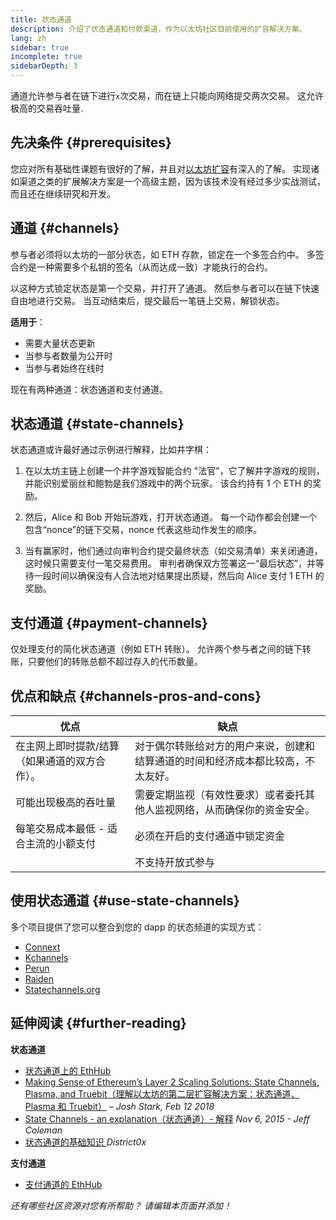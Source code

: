 ```yaml
---
title: 状态通道
description: 介绍了状态通道和付款渠道，作为以太坊社区目前使用的扩容解决方案。
lang: zh
sidebar: true
incomplete: true
sidebarDepth: 3
---
```


通道允许参与者在链下进行`x`次交易，而在链上只能向网络提交两次交易。 这允许极高的交易吞吐量.

## 先决条件 {#prerequisites}

您应对所有基础性课题有很好的了解，并且对[以太坊扩容](/developers/docs/scaling/)有深入的了解。 实现诸如渠道之类的扩展解决方案是一个高级主题，因为该技术没有经过多少实战测试，而且还在继续研究和开发。

## 通道 {#channels}

参与者必须将以太坊的一部分状态，如 ETH 存款，锁定在一个多签合约中。 多签合约是一种需要多个私钥的签名（从而达成一致）才能执行的合约。

以这种方式锁定状态是第一个交易，并打开了通道。 然后参与者可以在链下快速自由地进行交易。 当互动结束后，提交最后一笔链上交易，解锁状态。

**适用于**：

- 需要大量状态更新
- 当参与者数量为公开时
- 当参与者始终在线时

现在有两种通道：状态通道和支付通道。

## 状态通道 {#state-channels}

状态通道或许最好通过示例进行解释，比如井字棋：

1. 在以太坊主链上创建一个井字游戏智能合约 "法官"，它了解井字游戏的规则，并能识别爱丽丝和鲍勃是我们游戏中的两个玩家。 该合约持有 1 个 ETH 的奖励。

2. 然后，Alice 和 Bob 开始玩游戏，打开状态通道。 每一个动作都会创建一个包含“nonce”的链下交易，nonce 代表这些动作发生的顺序。

3. 当有赢家时，他们通过向审判合约提交最终状态（如交易清单）来关闭通道，这时候只需要支付一笔交易费用。 审判者确保双方签署这一“最后状态”，并等待一段时间以确保没有人合法地对结果提出质疑，然后向 Alice 支付 1 ETH 的奖励。

## 支付通道 {#payment-channels}

仅处理支付的简化状态通道（例如 ETH 转账）。 允许两个参与者之间的链下转账，只要他们的转账总额不超过存入的代币数量。

## 优点和缺点 {#channels-pros-and-cons}

| 优点                                          | 缺点                                                                             |
| --------------------------------------------- | -------------------------------------------------------------------------------- |
| 在主网上即时提款/结算（如果通道的双方合作）。 | 对于偶尔转账给对方的用户来说，创建和结算通道的时间和经济成本都比较高，不太友好。 |
| 可能出现极高的吞吐量                          | 需要定期监视（有效性要求）或者委托其他人监视网络，从而确保你的资金安全。         |
| 每笔交易成本最低 - 适合主流的小额支付         | 必须在开启的支付通道中锁定资金                                                   |
|                                               | 不支持开放式参与                                                                 |

## 使用状态通道 {#use-state-channels}

多个项目提供了您可以整合到您的 dapp 的状态频道的实现方式：

- [Connext](https://connext.network/)
- [Kchannels](https://www.kchannels.io/)
- [Perun](https://perun.network/)
- [Raiden](https://raiden.network/)
- [Statechannels.org](https://statechannels.org/)

## 延伸阅读 {#further-reading}

**状态通道**

- [状态通道上的 EthHub](https://docs.ethhub.io/ethereum-roadmap/layer-2-scaling/state-channels/)
- [Making Sense of Ethereum’s Layer 2 Scaling Solutions: State Channels, Plasma, and Truebit（理解以太坊的第二层扩容解决方案：状态通道、Plasma 和 Truebit）](https://medium.com/l4-media/making-sense-of-ethereums-layer-2-scaling-solutions-state-channels-plasma-and-truebit-22cb40dcc2f4) _– Josh Stark, Feb 12 2018_
- [State Channels - an explanation（状态通道）- 解释](https://www.jeffcoleman.ca/state-channels/) _Nov 6, 2015 - Jeff Coleman_
- [ 状态通道的基础知识 ](https://education.district0x.io/general-topics/understanding-ethereum/basics-state-channels/) _District0x_

**支付通道**

- [支付通道的 EthHub](https://docs.ethhub.io/ethereum-roadmap/layer-2-scaling/payment-channels/)

_还有哪些社区资源对您有所帮助？ 请编辑本页面并添加！_
